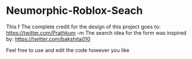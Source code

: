 # Neumorphic-Roblox-Seach

This f
The complete credit for the design of this project goes to: https://twitter.com/Prathkum -m
The search idea for the form was inspired by: https://twitter.com/bakshita010

Feel free to use and edit the code however you like
